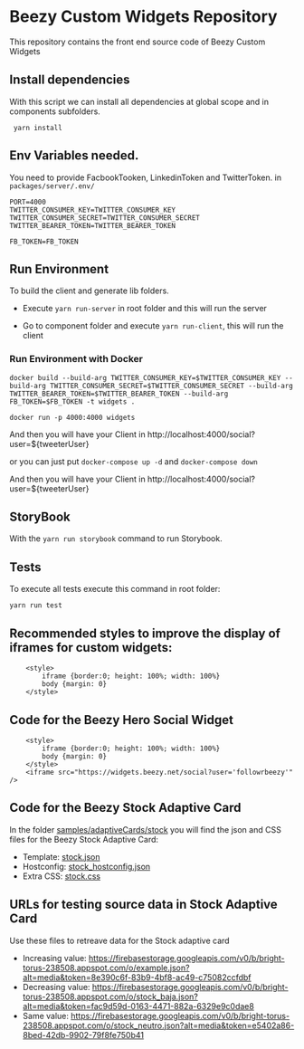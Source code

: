 # Beezy Custom Widgets Repository

This repository contains the front end source code of Beezy Custom Widgets



## Install dependencies

With this script we can install all dependencies at global scope and in components subfolders.


``` yarn install```

## Env Variables needed.

You need to provide FacbookTooken, LinkedinToken and TwitterToken.
in ```packages/server/.env/```

```
PORT=4000
TWITTER_CONSUMER_KEY=TWITTER_CONSUMER_KEY
TWITTER_CONSUMER_SECRET=TWITTER_CONSUMER_SECRET
TWITTER_BEARER_TOKEN=TWITTER_BEARER_TOKEN

FB_TOKEN=FB_TOKEN

```

## Run Environment

To build the client and generate lib folders.

* Execute ``` yarn run-server ``` in root folder and this will run the server

* Go to component folder and execute ``` yarn run-client ```, this will run the client

### Run Environment with Docker

 ```docker build --build-arg TWITTER_CONSUMER_KEY=$TWITTER_CONSUMER_KEY --build-arg TWITTER_CONSUMER_SECRET=$TWITTER_CONSUMER_SECRET --build-arg TWITTER_BEARER_TOKEN=$TWITTER_BEARER_TOKEN --build-arg FB_TOKEN=$FB_TOKEN -t widgets . ```

 ```docker run -p 4000:4000 widgets```

 And then you will have your Client in http://localhost:4000/social?user=${tweeterUser}

 or you can just put ```docker-compose up -d```
 and ```docker-compose down```

 And then you will have your Client in http://localhost:4000/social?user=${tweeterUser}


  


## StoryBook

With the ``` yarn run storybook ``` command to run Storybook.


## Tests

To execute all tests execute this command in root folder:

``` yarn run test ```

## Recommended styles to improve the display of iframes for custom widgets:
~~~~
    <style>
        iframe {border:0; height: 100%; width: 100%}
        body {margin: 0}
    </style>
~~~~

## Code for the Beezy Hero Social Widget

~~~~
    <style>
        iframe {border:0; height: 100%; width: 100%}
        body {margin: 0}
    </style>
    <iframe src="https://widgets.beezy.net/social?user='followrbeezy'" />
~~~~

## Code for the Beezy Stock Adaptive Card
In the folder [samples/adaptiveCards/stock](samples/adaptiveCards/stock) you will find the json and CSS files for the Beezy Stock Adaptive Card:

* Template: [stock.json](samples/adaptiveCards/stock/stock.json)
* Hostconfig: [stock_hostconfig.json](samples/adaptiveCards/stock/stock_hostconfig.json)
* Extra CSS: [stock.css](samples/adaptiveCards/stock/stock.css)

## URLs for testing source data in Stock Adaptive Card
Use these files to retreave data for the Stock adaptive card

* Increasing value: https://firebasestorage.googleapis.com/v0/b/bright-torus-238508.appspot.com/o/example.json?alt=media&token=8e390c6f-83b9-4bf8-ac49-c75082ccfdbf
* Decreasing value: https://firebasestorage.googleapis.com/v0/b/bright-torus-238508.appspot.com/o/stock_baja.json?alt=media&token=fac9d59d-0163-4471-882a-6329e9c0dae8
* Same value: https://firebasestorage.googleapis.com/v0/b/bright-torus-238508.appspot.com/o/stock_neutro.json?alt=media&token=e5402a86-8bed-42db-9902-79f8fe750b41




